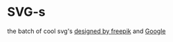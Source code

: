 # SVG-s
the batch of cool svg's <a href='http://freepik.com/'>designed by freepik</a> and <a href='design.google.com'>Google</a>
